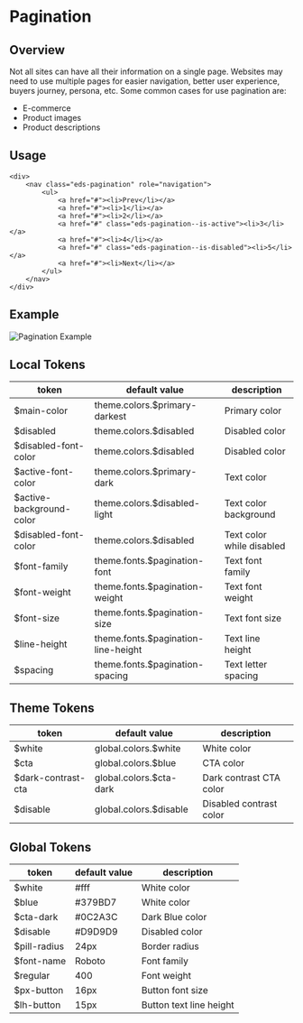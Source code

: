 # Pagination

## Overview
Not all sites can have all their information on a single page. Websites may need to use multiple pages for easier navigation, better user experience, buyers journey, persona, etc. Some common cases for use pagination are:

- E-commerce
- Product images
- Product descriptions

## Usage

```interactive
<div>
    <nav class="eds-pagination" role="navigation">
        <ul>
            <a href="#"><li>Prev</li></a>
            <a href="#"><li>1</li></a>
            <a href="#"><li>2</li></a>
            <a href="#" class="eds-pagination--is-active"><li>3</li></a>
            <a href="#"><li>4</li></a>
            <a href="#" class="eds-pagination--is-disabled"><li>5</li></a>
            <a href="#"><li>Next</li></a>
        </ul>
    </nav>
</div>
```

## Example
![Pagination Example](../images/pagination.png "Pagination Example")

## Local Tokens

| token                    | default value                       | description               |
| ------------------------ | ----------------------------------- | ------------------------- |
| $main-color              | theme.colors.$primary-darkest       | Primary color             |
| $disabled                | theme.colors.$disabled              | Disabled color            |
| $disabled-font-color     | theme.colors.$disabled              | Disabled color            |
| $active-font-color       | theme.colors.$primary-dark          | Text color                |
| $active-background-color | theme.colors.$disabled-light        | Text color background     |
| $disabled-font-color     | theme.colors.$disabled              | Text color while disabled |
| $font-family             | theme.fonts.$pagination-font        | Text font family          |
| $font-weight             | theme.fonts.$pagination-weight      | Text font weight          |
| $font-size               | theme.fonts.$pagination-size        | Text font size            |
| $line-height             | theme.fonts.$pagination-line-height | Text line height          |
| $spacing                 | theme.fonts.$pagination-spacing     | Text letter spacing       |


## Theme Tokens
| token              | default value           | description             |
| ------------------ | ----------------------- | ----------------------- |
| $white             | global.colors.$white    | White color             |
| $cta               | global.colors.$blue     | CTA color               |
| $dark-contrast-cta | global.colors.$cta-dark | Dark contrast CTA color |
| $disable           | global.colors.$disable  | Disabled contrast color |


## Global Tokens
| token        | default value | description             |
| ------------ | ------------- | ----------------------- |
| $white       | #fff          | White color             |
| $blue        | #379BD7       | White color             |
| $cta-dark    | #0C2A3C       | Dark Blue color         |
| $disable     | #D9D9D9       | Disabled color          |
| $pill-radius | 24px          | Border radius           |
| $font-name   | Roboto        | Font family             |
| $regular     | 400           | Font weight             |
| $px-button   | 16px          | Button font size        |
| $lh-button   | 15px          | Button text line height |

